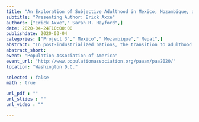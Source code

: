 ```yaml
---
title: "An Exploration of Subjective Adulthood in Mexico, Mozambique, and Nepal"
subtitle: "Presenting Author: Erick Axxe"
authors: ["Erick Axxe"," Sarah R. Hayford",]
date: 2020-04-24T10:00:00 
publishdate: 2020-03-04
categories: ["Project 3"," Mexico"," Mozambique"," Nepal",]
abstract: "In post-industrialized nations, the transition to adulthood is evolving to reflect the needs of new economies, the role of education in human development, and the expected responsibilities of adolescents in households (Settersten, Furstenberg, and Rumbaut 2005). As globalization spreads, researchers predict these evolutions in the meanings of adolescence and adulthood will take place in less-developed countries as well. However, the relevance of the concept of “delayed adulthood” to low-income contexts is unclear. Few studies have examined subjective perceptions of adult identity in low-income settings, and the factors that contribute to that feeling are not well understood. In this paper, we compare young people’s subjective sense of adulthood in Mexico, Mozambique, and Nepal, drawing on household-based survey data from the Family Migration Context and Early Life Outcomes Project (FAMELO). We draw on the transition to adulthood literature, as well as contextual factors when building our models. Initial results from ordinal logistic regression models contrast with theory on the transition to adulthood. In Mexico, household wealth has a positive relationship with the frequency of feeling like an adult whereas no relationship exists in the other two contexts. School enrollment is related to feeling less frequently like an adult, but only in Mozambique. We also find contrasting results across field sites. The completed paper will refine these models and further discuss the theoretical implication of results. "
abstract_short: 
event: "Population Association of America"
event_url: "http://www.populationassociation.org/paaam/paa2020/"
location: "Washington D.C."

selected : false
math : true

url_pdf : ""
url_slides : ""
url_video : ""

---
```

